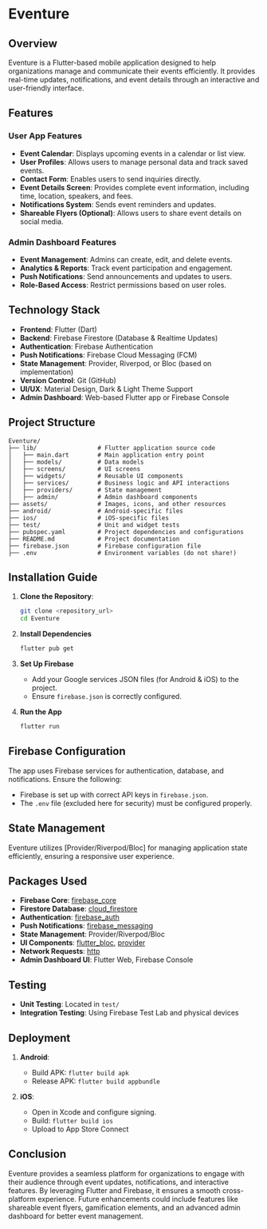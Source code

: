 # Eventure 

## Overview

Eventure is a Flutter-based mobile application designed to help organizations manage and communicate their events efficiently. It provides real-time updates, notifications, and event details through an interactive and user-friendly interface.

## Features

### User App Features
- **Event Calendar**: Displays upcoming events in a calendar or list view.
- **User Profiles**: Allows users to manage personal data and track saved events.
- **Contact Form**: Enables users to send inquiries directly.
- **Event Details Screen**: Provides complete event information, including time, location, speakers, and fees.
- **Notifications System**: Sends event reminders and updates.
- **Shareable Flyers (Optional)**: Allows users to share event details on social media.

### Admin Dashboard Features
- **Event Management**: Admins can create, edit, and delete events.
- **Analytics & Reports**: Track event participation and engagement.
- **Push Notifications**: Send announcements and updates to users.
- **Role-Based Access**: Restrict permissions based on user roles.

## Technology Stack

- **Frontend**: Flutter (Dart)
- **Backend**: Firebase Firestore (Database & Realtime Updates)
- **Authentication**: Firebase Authentication
- **Push Notifications**: Firebase Cloud Messaging (FCM)
- **State Management**: Provider, Riverpod, or Bloc (based on implementation)
- **Version Control**: Git (GitHub)
- **UI/UX**: Material Design, Dark & Light Theme Support
- **Admin Dashboard**: Web-based Flutter app or Firebase Console

## Project Structure

```
Eventure/
├── lib/                 # Flutter application source code
│   ├── main.dart        # Main application entry point
│   ├── models/          # Data models
│   ├── screens/         # UI screens
│   ├── widgets/         # Reusable UI components
│   ├── services/        # Business logic and API interactions
│   ├── providers/       # State management
│   ├── admin/           # Admin dashboard components
├── assets/              # Images, icons, and other resources
├── android/             # Android-specific files
├── ios/                 # iOS-specific files
├── test/                # Unit and widget tests
├── pubspec.yaml         # Project dependencies and configurations
├── README.md            # Project documentation
├── firebase.json        # Firebase configuration file
├── .env                 # Environment variables (do not share!)
```

## Installation Guide

1. **Clone the Repository**:

   ```sh
   git clone <repository_url>
   cd Eventure
   ```

2. **Install Dependencies**

   ```sh
   flutter pub get
   ```

3. **Set Up Firebase**

   - Add your Google services JSON files (for Android & iOS) to the project.
   - Ensure `firebase.json` is correctly configured.

4. **Run the App**

   ```sh
   flutter run
   ```

## Firebase Configuration

The app uses Firebase services for authentication, database, and notifications. Ensure the following:

- Firebase is set up with correct API keys in `firebase.json`.
- The `.env` file (excluded here for security) must be configured properly.

## State Management

Eventure utilizes [Provider/Riverpod/Bloc] for managing application state efficiently, ensuring a responsive user experience.

## Packages Used

- **Firebase Core**: [firebase_core](https://pub.dev/packages/firebase_core)
- **Firestore Database**: [cloud_firestore](https://pub.dev/packages/cloud_firestore)
- **Authentication**: [firebase_auth](https://pub.dev/packages/firebase_auth)
- **Push Notifications**: [firebase_messaging](https://pub.dev/packages/firebase_messaging)
- **State Management**: Provider/Riverpod/Bloc
- **UI Components**: [flutter_bloc](https://pub.dev/packages/flutter_bloc), [provider](https://pub.dev/packages/provider)
- **Network Requests**: [http](https://pub.dev/packages/http)
- **Admin Dashboard UI**: Flutter Web, Firebase Console

## Testing

- **Unit Testing**: Located in `test/`
- **Integration Testing**: Using Firebase Test Lab and physical devices

## Deployment

1. **Android**:

   - Build APK: `flutter build apk`
   - Release APK: `flutter build appbundle`

2. **iOS**:

   - Open in Xcode and configure signing.
   - Build: `flutter build ios`
   - Upload to App Store Connect

## Conclusion

Eventure provides a seamless platform for organizations to engage with their audience through event updates, notifications, and interactive features. By leveraging Flutter and Firebase, it ensures a smooth cross-platform experience. Future enhancements could include features like shareable event flyers, gamification elements, and an advanced admin dashboard for better event management.

